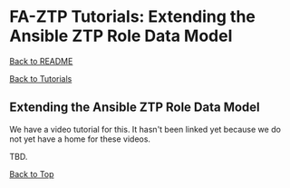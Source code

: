 # FA-ZTP Tutorials: Extending the Ansible ZTP Role Data Model

[Back to README](../../README.md#table-of-contents)

[Back to Tutorials](TUTORIALS.md)

## Extending the Ansible ZTP Role Data Model

We have a video tutorial for this. It hasn't been linked yet because we do not yet have a home for these videos. 

TBD.

[Back to Top](#table-of-contents)